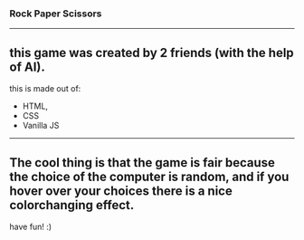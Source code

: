 ### Rock Paper Scissors
---
this game was created by 2 friends (with the help of AI).
---
this is made out of: <br>
- HTML, 
- CSS  
- Vanilla JS
---
The cool thing is that the game is fair because the choice of the computer is random,
and if you hover over your choices there is a nice colorchanging effect.
---
have fun! :)


